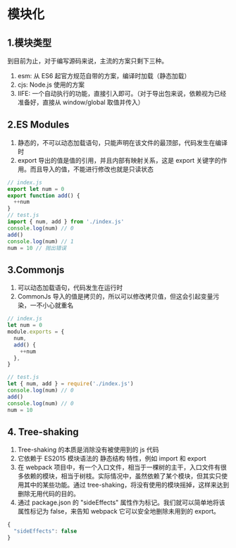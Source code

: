 # 模块化

## 1.模块类型

到目前为止，对于编写源码来说，主流的方案只剩下三种。

1. esm: 从 ES6 起官方规范自带的方案，编译时加载（静态加载）
2. cjs: Node.js 使用的方案
3. IIFE: 一个自动执行的功能，直接引入即可。（对于导出包来说，依赖视为已经准备好，直接从 window/global 取值并传入）

## 2.ES Modules

1. 静态的，不可以动态加载语句，只能声明在该文件的最顶部，代码发生在编译时
2. export 导出的值是值的引用，并且内部有映射关系，这是 export 关键字的作用。而且导入的值，不能进行修改也就是只读状态

```js
// index.js
export let num = 0
export function add() {
  ++num
}
// test.js
import { num, add } from './index.js'
console.log(num) // 0
add()
console.log(num) // 1
num = 10 // 抛出错误
```

## 3.Commonjs

1. 可以动态加载语句，代码发生在运行时
2. CommonJs 导入的值是拷贝的，所以可以修改拷贝值，但这会引起变量污染，一不小心就重名

```javascript
// index.js
let num = 0
module.exports = {
  num,
  add() {
    ++num
  },
}

// test.js
let { num, add } = require('./index.js')
console.log(num) // 0
add()
console.log(num) // 0
num = 10
```

## 4. Tree-shaking

1. Tree-shaking 的本质是消除没有被使用到的 js 代码
2. 它依赖于 ES2015 模块语法的 静态结构 特性，例如 import 和 export
3. 在 webpack 项目中，有一个入口文件，相当于一棵树的主干，入口文件有很多依赖的模块，相当于树枝。实际情况中，虽然依赖了某个模块，但其实只使用其中的某些功能。通过 tree-shaking，将没有使用的模块摇掉，这样来达到删除无用代码的目的。
4. 通过 package.json 的 "sideEffects" 属性作为标记。我们就可以简单地将该属性标记为 false，来告知 webpack 它可以安全地删除未用到的 export。

```js
{
  "sideEffects": false
}
```

